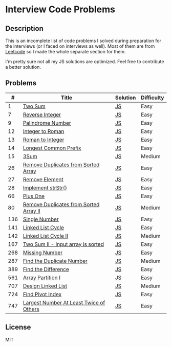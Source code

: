 # Interview Code Problems

## Description
This is an incomplete list of code problems I solved during preparation for the interviews (or I faced on interviews 
as well). Most of them are from [Leetcode](https://leetcode.com/) so I made the whole separate section for them.

I'm pretty sure not all my JS solutions are optimized. Feel free to contribute a better solution.

## Problems
| #      | Title                                             | Solution                     | Difficulty      |
| ------ | ------------------------------------------------- | -----------------------------| --------------- |
| 1      | [Two Sum](https://leetcode.com/problems/two-sum/) | [JS](/problems/leetcode/1-two-sum.js) | Easy            |
| 7      | [Reverse Integer](https://leetcode.com/problems/reverse-integer/) | [JS](/problems/leetcode/7-reverse-integer.js) | Easy            |
| 9      | [Palindrome Number](https://leetcode.com/problems/palindrome-number/) | [JS](/problems/leetcode/9-palindrome-number.js) | Easy            |
| 12     | [Integer to Roman](https://leetcode.com/problems/integer-to-roman/) | [JS](/problems/leetcode/12-integer-to-roman.js) | Easy            |
| 13     | [Roman to Integer](https://leetcode.com/problems/roman-to-integer/) | [JS](/problems/leetcode/13-roman-to-integer.js) | Easy            |
| 14     | [Longest Common Prefix](https://leetcode.com/problems/longest-common-prefix/) | [JS](/problems/leetcode/14-longest-common-prefix.js) | Easy            |
| 15     | [3Sum](https://leetcode.com/problems/3sum/) | [JS](/problems/leetcode/14-longest-common-prefix.js) | Medium            |
| 26     | [ Remove Duplicates from Sorted Array](https://leetcode.com/problems/remove-duplicates-from-sorted-array/) | [JS](/problems/leetcode/26-remove-duplicates-from-sorted-array.js) | Easy            |
| 27     | [Remove Element](https://leetcode.com/problems/remove-element/) | [JS](/problems/leetcode/27-remove-element.js) | Easy            |
| 28     | [Implement strStr()](https://leetcode.com/problems/implement-strstr/) | [JS](/problems/leetcode/28-implement-strStr.js) | Easy            |
| 66     | [Plus One](https://leetcode.com/problems/plus-one/) | [JS](/problems/leetcode/66-plus-one.js) | Easy            |
| 80     | [ Remove Duplicates from Sorted Array II](https://leetcode.com/problems/remove-duplicates-from-sorted-array-ii/) | [JS](/problems/leetcode/80-remove-duplicates-from-sorted-array-2.js) | Medium            |
| 136    | [Single Number](https://leetcode.com/problems/single-number/) | [JS](/problems/leetcode/136-single-number.js) | Easy            |
| 141    | [Linked List Cycle](https://leetcode.com/problems/linked-list-cycle) | [JS](/problems/leetcode/141-linked-list-cycle.js) | Easy            |
| 142    | [Linked List Cycle II](https://leetcode.com/problems/linked-list-cycle-ii/) | [JS](/problems/leetcode/142-linked-list-cycle-2.js) | Medium            |
| 167    | [Two Sum II - Input array is sorted](https://leetcode.com/problems/two-sum-ii-input-array-is-sorted/) | [JS](/problems/leetcode/167-two-sum-2.js) | Easy            |
| 268    | [Missing Number](https://leetcode.com/problems/missing-number/) | [JS](/problems/leetcode/268-missing-number.js) | Easy            |
| 287    | [Find the Duplicate Number](https://leetcode.com/problems/find-the-duplicate-number/) | [JS](/problems/leetcode/287-find-the-duplicate-number.js) | Medium            |
| 389    | [Find the Difference](https://leetcode.com/problems/find-the-difference/) | [JS](/problems/leetcode/389-find-the-difference.js) | Easy            |
| 561    | [Array Partition I](https://leetcode.com/problems/array-partition-i/) | [JS](/problems/leetcode/561-array-partition-i.js) | Easy            |
| 707    | [Design Linked List](https://leetcode.com/problems/design-linked-list/) | [JS](/problems/leetcode/707-design-linked-list.js)| Medium         |
| 724    | [Find Pivot Index](https://leetcode.com/problems/find-pivot-index/) | [JS](/problems/leetcode/724-find-pivot-index.js) | Easy            |
| 747    | [Largest Number At Least Twice of Others](https://leetcode.com/problems/largest-number-at-least-twice-of-others/) | [JS](/problems/leetcode/747-largest-number-at-least-twice-of-others.js) | Easy            |

## License
MIT
